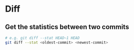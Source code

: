 # Diff

## Get the statistics between two commits

``` bash
# e.g. git diff --stat HEAD~1 HEAD
git diff --stat <oldest-commit> <newest-commit>
```
